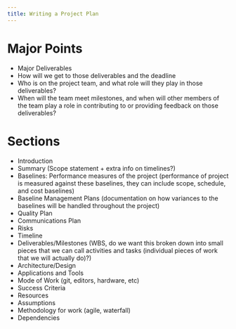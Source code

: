 ```yaml
---
title: Writing a Project Plan
---
```


# Major Points

* Major Deliverables
* How will we get to those deliverables and the deadline
* Who is on the project team, and what role will they play in those deliverables?
* When will the team meet milestones, and when will other members of the team play a role in contributing to or providing feedback on those deliverables?

# Sections

* Introduction
* Summary (Scope statement + extra info on timelines?)
* Baselines: Performance measures of the project (performance of project is measured against these baselines, they can include scope, schedule, and cost baselines)
* Baseline Management Plans (documentation on how variances to the baselines will be handled throughout the project)
* Quality Plan
* Communications Plan
* Risks
* Timeline
* Deliverables/Milestones (WBS, do we want this broken down into small pieces that we can call activities and tasks (individual pieces of work that we will actually do)?)
* Architecture/Design
* Applications and Tools
* Mode of Work (git, editors, hardware, etc)
* Success Criteria
* Resources
* Assumptions
* Methodology for work (agile, waterfall)
* Dependencies
